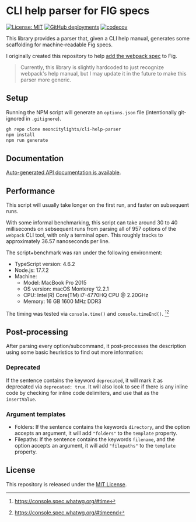 # CLI help parser for FIG specs
[![License: MIT](https://img.shields.io/badge/License-MIT-blue.svg)](https://opensource.org/licenses/MIT)
[![GitHub deployments](https://img.shields.io/github/deployments/neoncitylights/cli-help-parser/github-pages?label=deploy)](https://github.com/neoncitylights/cli-help-parser/deployments/activity_log?environment=github-pages)
[![codecov](https://codecov.io/gh/neoncitylights/cli-help-parser/branch/main/graph/badge.svg?token=xtI8VUXBwP)](https://codecov.io/gh/neoncitylights/cli-help-parser)

This library provides a parser that, given a CLI help manual, generates some scaffolding for machine-readable Fig specs.

I originally created this repository to help [add the webpack spec](https://github.com/withfig/autocomplete/pull/1100) to Fig.

> Currently, this library is slightly hardcoded to just recognize webpack's help manual, but I may update it in the future to make this parser more generic.

## Setup

Running the NPM script will generate an `options.json` file (intentionally git-ignored in `.gitignore`).

```bash
gh repo clone neoncitylights/cli-help-parser
npm install
npm run generate
```

## Documentation
[Auto-generated API documentation is available](https://neoncitylights.github.io/cli-help-parser/).

## Performance

This script will usually take longer on the first run, and faster on subsequent runs.

With some informal benchmarking, this script can take around 30 to 40 milliseconds on sebsequent runs from parsing all of 957 options of the `webpack` CLI tool, with only a terminal open. This roughly tracks to approximately 36.57 nanoseconds per line.

The script+benchmark was ran under the following environment:

* TypeScript version: 4.6.2
* Node.js: 17.7.2
* Machine:
  * Model: MacBook Pro 2015
  * OS version: macOS Monterey 12.2.1
  * CPU: Intel(R) Core(TM) i7-4770HQ CPU @ 2.20GHz
  * Memory: 16 GB 1600 MHz DDR3

The timing was tested via `console.time()` and `console.timeEnd()`. [^console-time][^console-timeend]

## Post-processing

After parsing every option/subcommand, it post-processes the description using some basic heuristics to find out more information:

### Deprecated

If the sentence contains the keyword `deprecated`, it will mark it as deprecated via `deprecated: true`.
It will also look to see if there is any inline code by checking for inline code delimiters, and use that as the `insertValue`.

### Argument templates

* Folders: If the sentence contains the keywords `directory`, and the option accepts an argument, it will add `"folders"` to the `template` property.
* Filepaths: If the sentence contains the keywords `filename`, and the option accepts an argument, it will add `"filepaths"` to the `template` property.

## License

This repository is released under the [MIT License](./LICENSE).

[^console-time]: https://console.spec.whatwg.org/#time
[^console-timeend]: https://console.spec.whatwg.org/#timeend
